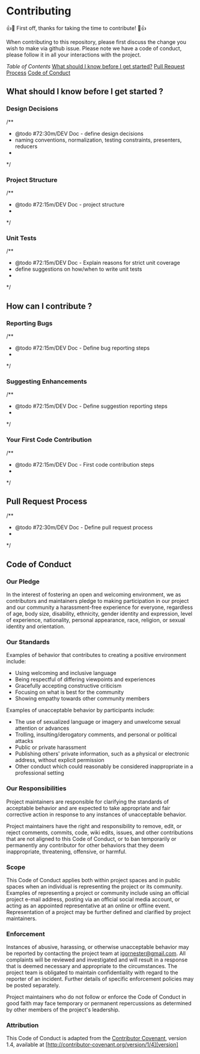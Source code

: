 # Contributing

👍🎉 First off, thanks for taking the time to contribute! 🎉👍

When contributing to this repository, please first discuss the change you wish to make via github issue.
Please note we have a code of conduct, please follow it in all your interactions with the project.

*Table of Contents*
[What should I know before I get started?](#what-should-i-know-before-i-get-started)
[Pull Request Process](#pull-request-process)
[Code of Conduct](#code-of-conduct)

## What should I know before I get started ?

### Design Decisions

/**
 * @todo #72:30m/DEV Doc - define design decisions
 *  naming conventions, normalization, testing constraints, presenters, reducers
 *
 */

### Project Structure

/**
 * @todo #72:15m/DEV Doc - project structure
 *
 */

### Unit Tests

/**
 * @todo #72:15m/DEV Doc - Explain reasons for strict unit coverage
 *  define suggestions on how/when to write unit tests
 *
 */


## How can I contribute ?

### Reporting Bugs

/**
 * @todo #72:15m/DEV Doc - Define bug reporting steps
 *
 */


### Suggesting Enhancements

/**
 * @todo #72:15m/DEV Doc - Define suggestion reporting steps
 *
 */

### Your First Code Contribution

/**
 * @todo #72:15m/DEV Doc - First code contribution steps
 *
 */

## Pull Request Process


/**
 * @todo #72:30m/DEV Doc - Define pull request process
 *
 */


## Code of Conduct

### Our Pledge

In the interest of fostering an open and welcoming environment, we as
contributors and maintainers pledge to making participation in our project and
our community a harassment-free experience for everyone, regardless of age, body
size, disability, ethnicity, gender identity and expression, level of experience,
nationality, personal appearance, race, religion, or sexual identity and
orientation.

### Our Standards

Examples of behavior that contributes to creating a positive environment
include:

* Using welcoming and inclusive language
* Being respectful of differing viewpoints and experiences
* Gracefully accepting constructive criticism
* Focusing on what is best for the community
* Showing empathy towards other community members

Examples of unacceptable behavior by participants include:

* The use of sexualized language or imagery and unwelcome sexual attention or
advances
* Trolling, insulting/derogatory comments, and personal or political attacks
* Public or private harassment
* Publishing others' private information, such as a physical or electronic
  address, without explicit permission
* Other conduct which could reasonably be considered inappropriate in a
  professional setting

### Our Responsibilities

Project maintainers are responsible for clarifying the standards of acceptable
behavior and are expected to take appropriate and fair corrective action in
response to any instances of unacceptable behavior.

Project maintainers have the right and responsibility to remove, edit, or
reject comments, commits, code, wiki edits, issues, and other contributions
that are not aligned to this Code of Conduct, or to ban temporarily or
permanently any contributor for other behaviors that they deem inappropriate,
threatening, offensive, or harmful.

### Scope

This Code of Conduct applies both within project spaces and in public spaces
when an individual is representing the project or its community. Examples of
representing a project or community include using an official project e-mail
address, posting via an official social media account, or acting as an appointed
representative at an online or offline event. Representation of a project may be
further defined and clarified by project maintainers.

### Enforcement

Instances of abusive, harassing, or otherwise unacceptable behavior may be
reported by contacting the project team at igornester@gmail.com. All
complaints will be reviewed and investigated and will result in a response that
is deemed necessary and appropriate to the circumstances. The project team is
obligated to maintain confidentiality with regard to the reporter of an incident.
Further details of specific enforcement policies may be posted separately.

Project maintainers who do not follow or enforce the Code of Conduct in good
faith may face temporary or permanent repercussions as determined by other
members of the project's leadership.

### Attribution

This Code of Conduct is adapted from the [Contributor Covenant][homepage], version 1.4,
available at [http://contributor-covenant.org/version/1/4][version]

[homepage]: http://contributor-covenant.org
[version]: http://contributor-covenant.org/version/1/4/
